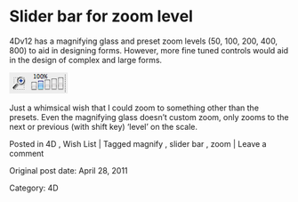 # Slider bar for zoom level

4Dv12 has a magnifying glass and preset zoom levels (50, 100, 200, 400, 800)
to aid in designing forms. However, more fine tuned controls would aid in the
design of complex and large forms.

![zoom icons](/images/zoom.png)

Just a whimsical wish that I could zoom to something other than the presets.
Even the magnifying glass doesn’t custom zoom, only zooms to the next or
previous (with shift key) ‘level’ on the scale.

Posted in 4D , Wish List | Tagged magnify , slider bar , zoom | Leave a comment 


Original post date: April 28, 2011

Category: 4D